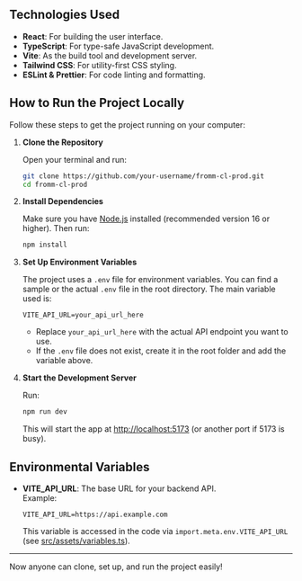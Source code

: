 ## Technologies Used

- **React**: For building the user interface.
- **TypeScript**: For type-safe JavaScript development.
- **Vite**: As the build tool and development server.
- **Tailwind CSS**: For utility-first CSS styling.
- **ESLint & Prettier**: For code linting and formatting.

## How to Run the Project Locally

Follow these steps to get the project running on your computer:

1. **Clone the Repository**

   Open your terminal and run:
   ```sh
   git clone https://github.com/your-username/fromm-cl-prod.git
   cd fromm-cl-prod
   ```

2. **Install Dependencies**

   Make sure you have [Node.js](https://nodejs.org/) installed (recommended version 16 or higher). Then run:
   ```sh
   npm install
   ```

3. **Set Up Environment Variables**

   The project uses a `.env` file for environment variables. You can find a sample or the actual `.env` file in the root directory. The main variable used is:

   ```
   VITE_API_URL=your_api_url_here
   ```

   - Replace `your_api_url_here` with the actual API endpoint you want to use.
   - If the `.env` file does not exist, create it in the root folder and add the variable above.

4. **Start the Development Server**

   Run:
   ```sh
   npm run dev
   ```

   This will start the app at [http://localhost:5173](http://localhost:5173) (or another port if 5173 is busy).

## Environmental Variables

- **VITE_API_URL**: The base URL for your backend API.  
  Example:
  ```
  VITE_API_URL=https://api.example.com
  ```

  This variable is accessed in the code via `import.meta.env.VITE_API_URL` (see [src/assets/variables.ts](src/assets/variables.ts)).

---

Now anyone can clone, set up, and run the project easily!
